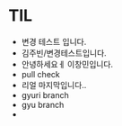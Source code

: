 # TIL

- 변경 테스트 입니다. 
- 김주빈/변경테스트입니다.
- 안녕하세요ㅔ 이창민입니다.
- pull check
- 리얼 마지막입니다..
- gyuri branch
- gyu branch
- 

